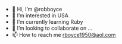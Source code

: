 - 👋 Hi, I’m @robboyce
- 👀 I’m interested in USA
- 🌱 I’m currently learning Ruby
- 💞️ I’m looking to collaborate on ...
- 📫 How to reach me rboyce1950@aol.com

<!---
robboyce/robboyce is a ✨ special ✨ repository because its `README.md` (this file) appears on your GitHub profile.
You can click the Preview link to take a look at your changes.
--->
